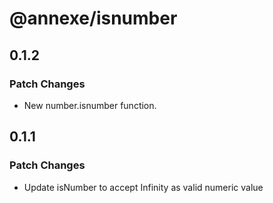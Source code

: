 # @annexe/isnumber

## 0.1.2

### Patch Changes

- New number.isnumber function.

## 0.1.1

### Patch Changes

- Update isNumber to accept Infinity as valid numeric value
